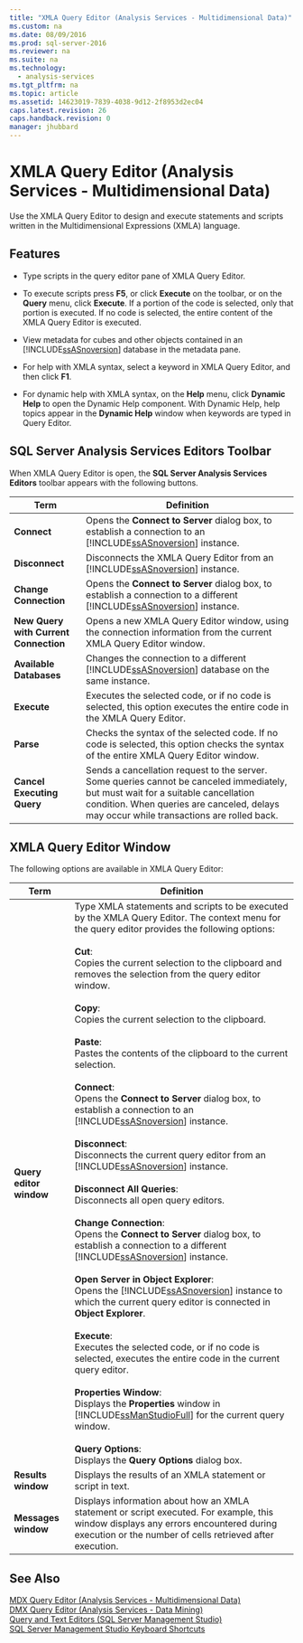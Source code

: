 ```yaml
---
title: "XMLA Query Editor (Analysis Services - Multidimensional Data)"
ms.custom: na
ms.date: 08/09/2016
ms.prod: sql-server-2016
ms.reviewer: na
ms.suite: na
ms.technology: 
  - analysis-services
ms.tgt_pltfrm: na
ms.topic: article
ms.assetid: 14623019-7839-4038-9d12-2f8953d2ec04
caps.latest.revision: 26
caps.handback.revision: 0
manager: jhubbard
---
```

# XMLA Query Editor (Analysis Services - Multidimensional Data)
Use the XMLA Query Editor to design and execute statements and scripts written in the Multidimensional Expressions (XMLA) language.  
  
## Features  
  
-   Type scripts in the query editor pane of XMLA Query Editor.  
  
-   To execute scripts press **F5**, or click **Execute** on the toolbar, or on the **Query** menu, click **Execute**. If a portion of the code is selected, only that portion is executed. If no code is selected, the entire content of the XMLA Query Editor is executed.  
  
-   View metadata for cubes and other objects contained in an [!INCLUDE[ssASnoversion](../../Topics/TopicNameContainA/tokens/ssASnoversion_md.md)] database in the metadata pane.  
  
-   For help with XMLA syntax, select a keyword in XMLA Query Editor, and then click **F1**.  
  
-   For dynamic help with XMLA syntax, on the **Help** menu, click **Dynamic Help** to open the Dynamic Help component. With Dynamic Help, help topics appear in the **Dynamic Help** window when keywords are typed in Query Editor.  
  
## SQL Server Analysis Services Editors Toolbar  
 When XMLA Query Editor is open, the **SQL Server Analysis Services Editors** toolbar appears with the following buttons.  
  
|Term|Definition|  
|----------|----------------|  
|**Connect**|Opens the **Connect to Server** dialog box, to establish a connection to an [!INCLUDE[ssASnoversion](../../Topics/TopicNameContainA/tokens/ssASnoversion_md.md)] instance.|  
|**Disconnect**|Disconnects the XMLA Query Editor from an [!INCLUDE[ssASnoversion](../../Topics/TopicNameContainA/tokens/ssASnoversion_md.md)] instance.|  
|**Change Connection**|Opens the **Connect to Server** dialog box, to establish a connection to a different [!INCLUDE[ssASnoversion](../../Topics/TopicNameContainA/tokens/ssASnoversion_md.md)] instance.|  
|**New Query with Current Connection**|Opens a new XMLA Query Editor window, using the connection information from the current XMLA Query Editor window.|  
|**Available Databases**|Changes the connection to a different [!INCLUDE[ssASnoversion](../../Topics/TopicNameContainA/tokens/ssASnoversion_md.md)] database on the same instance.|  
|**Execute**|Executes the selected code, or if no code is selected, this option executes the entire code in the XMLA Query Editor.|  
|**Parse**|Checks the syntax of the selected code. If no code is selected, this option checks the syntax of the entire XMLA Query Editor window.|  
|**Cancel Executing Query**|Sends a cancellation request to the server. Some queries cannot be canceled immediately, but must wait for a suitable cancellation condition. When queries are canceled, delays may occur while transactions are rolled back.|  
  
## XMLA Query Editor Window  
 The following options are available in XMLA Query Editor:  
  
|Term|Definition|  
|----------|----------------|  
|**Query editor window**|Type XMLA statements and scripts to be executed by the XMLA Query Editor. The context menu for the query editor provides the following options:<br /><br /> **Cut**:<br />                      Copies the current selection to the clipboard and removes the selection from the query editor window.<br /><br /> **Copy**:<br />                      Copies the current selection to the clipboard.<br /><br /> **Paste**:<br />                      Pastes the contents of the clipboard to the current selection.<br /><br /> **Connect**:<br />                      Opens the **Connect to Server** dialog box, to establish a connection to an [!INCLUDE[ssASnoversion](../../Topics/TopicNameContainA/tokens/ssASnoversion_md.md)] instance.<br /><br /> **Disconnect**:<br />                      Disconnects the current query editor from an [!INCLUDE[ssASnoversion](../../Topics/TopicNameContainA/tokens/ssASnoversion_md.md)] instance.<br /><br /> **Disconnect All Queries**:<br />                      Disconnects all open query editors.<br /><br /> **Change Connection**:<br />                      Opens the **Connect to Server** dialog box, to establish a connection to a different [!INCLUDE[ssASnoversion](../../Topics/TopicNameContainA/tokens/ssASnoversion_md.md)] instance.<br /><br /> **Open Server in Object Explorer**:<br />                      Opens the [!INCLUDE[ssASnoversion](../../Topics/TopicNameContainA/tokens/ssASnoversion_md.md)] instance to which the current query editor is connected in **Object Explorer**.<br /><br /> **Execute**:<br />                      Executes the selected code, or if no code is selected, executes the entire code in the current query editor.<br /><br /> **Properties Window**:<br />                      Displays the **Properties** window in [!INCLUDE[ssManStudioFull](../../Topics/TopicNameContainA/tokens/ssManStudioFull_md.md)] for the current query window.<br /><br /> **Query Options**:<br />                      Displays the **Query Options** dialog box.|  
|**Results window**|Displays the results of an XMLA statement or script in text.|  
|**Messages window**|Displays information about how an XMLA statement or script executed. For example, this window displays any errors encountered during execution or the number of cells retrieved after execution.|  
  
## See Also  
 [MDX Query Editor (Analysis Services - Multidimensional Data)](../../Topics/TopicNameNotContainA/MDX-Query-Editor--Analysis-Services---Multidimensional-Data-.md)   
 [DMX Query Editor (Analysis Services - Data Mining)](../../Topics/TopicNameNotContainA/DMX-Query-Editor--Analysis-Services---Data-Mining-.md)   
 [Query and Text Editors (SQL Server Management Studio)](../../Topics/TopicNameNotContainA/Query-and-Text-Editors--SQL-Server-Management-Studio-.md)   
 [SQL Server Management Studio Keyboard Shortcuts](../../Topics/TopicNameNotContainA/SQL-Server-Management-Studio-Keyboard-Shortcuts.md)